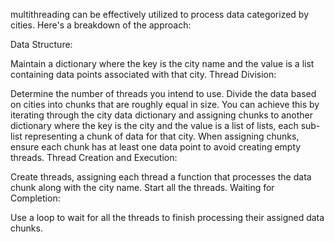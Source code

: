 multithreading can be effectively utilized to process data categorized by cities. Here's a breakdown of the approach:

Data Structure:

Maintain a dictionary where the key is the city name and the value is a list containing data points associated with that city.
Thread Division:

Determine the number of threads you intend to use.
Divide the data based on cities into chunks that are roughly equal in size. You can achieve this by iterating through the city data dictionary and assigning chunks to another dictionary where the key is the city and the value is a list of lists, each sub-list representing a chunk of data for that city.
When assigning chunks, ensure each chunk has at least one data point to avoid creating empty threads.
Thread Creation and Execution:

Create threads, assigning each thread a function that processes the data chunk along with the city name.
Start all the threads.
Waiting for Completion:

Use a loop to wait for all the threads to finish processing their assigned data chunks.
